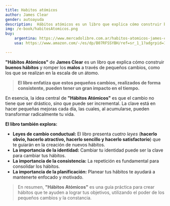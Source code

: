 ```yaml
---
title: Habitos atómicos
author: James Clear
gender: autoayuda
description:  Hábitos atómicos es un libro que explica cómo construir buenos hábitos y romper los malos a través de pequeños cambios, como los que se realizan en la escala de un átomo.
img: /e-book/habitosAtomicos.png
buy:
    argentina: https://www.mercadolibre.com.ar/habitos-atomicos-james-clear-editorial-booket/p/MLA21937914#polycard_client=search-nordic&searchVariation=MLA21937914&wid=MLA1468368975&position=7&search_layout=stack&type=product&tracking_id=7c25738d-23b7-4af0-a27f-b6632ddcd42f&sid=search
    usa: https://www.amazon.com/-/es/dp/B07RFSSYBH/ref=sr_1_1?adgrpid=171370943674&dib=eyJ2IjoiMSJ9.mOso7EVHHwSAUXVlgxo53zuSvnTwjXjJ5gb0JFKbRGlVJ1qtBNvYfiDtWcmiATXw5ofTbyvFle0cTWDDwyu5X0fO_cE9KEgwGRk4c3AbIWVQItidEfpCsLq9asXbd3QI--W9vpFrSp5BCOabMDD9P7XrbUfi_bigjj9kQlXdShZlWZ15vEFWyGsYp8BcLD2vj2tY_Fe0MH6VKH6PqmanXN41bm7K-J9oygCoN411i98.oJcqfpdh0DMXgPAx7qzJxf1XwmMOgTEX2NpEbKNKJqU&dib_tag=se&hvadid=715675451886&hvdev=c&hvlocphy=1000041&hvnetw=g&hvqmt=b&hvrand=7682097343593799812&hvtargid=kwd-489907855631&hydadcr=11039_13721648&keywords=atomic+habits+james+clear&mcid=9c44749217ba3febaa062ec13abaca42&qid=1747612501&sr=8-1

---
```


**"Hábitos Atómicos"** de **James Clear** es un libro que explica cómo construir **buenos hábitos** y romper los **malos** a través de pequeños cambios, como los que se realizan en la escala de un átomo. 

> **El libro enfatiza que estos pequeños cambios, realizados de forma consistente, pueden tener un gran impacto en el tiempo.**

En esencia, la idea central de **"Hábitos Atómicos"** es que el cambio no tiene que ser drástico, sino que puede ser incremental. La clave está en hacer pequeñas mejoras cada día, las cuales, al acumularse, pueden transformar radicalmente tu vida.

**El libro también explora:**

- **Leyes de cambio conductual:** El libro presenta *cuatro leyes* (**hacerlo obvio, hacerlo atractivo, hacerlo sencillo y hacerlo satisfactorio**) que te guiarán en la creación de nuevos hábitos.
- **La importancia de la identidad:** Cambiar tu identidad puede ser la clave para cambiar tus hábitos.
- **La importancia de la consistencia:** La repetición es fundamental para consolidar los hábitos.
- **La importancia de la planificación:** Planear tus hábitos te ayudará a mantenerte enfocado y motivado.

> En resumen, **"Hábitos Atómicos"** es una guía práctica para crear hábitos que te ayuden a lograr tus objetivos, utilizando el poder de los pequeños cambios y la constancia.